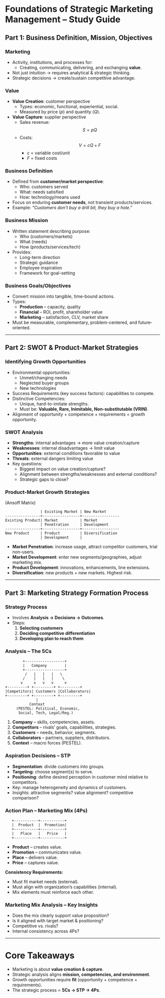# Foundations of Strategic Marketing Management – Study Guide

## Part 1: Business Definition, Mission, Objectives

### Marketing
- Activity, institutions, and processes for:
  - Creating, communicating, delivering, and exchanging **value**.  
- Not just intuition → requires analytical & strategic thinking.  
- Strategic decisions → create/sustain competitive advantage.

### Value
- **Value Creation**: customer perspective  
  - Types: economic, functional, experiential, social.  
  - Measured by price ($p$) and quantity ($Q$).  
- **Value Capture**: supplier perspective  
  - Sales revenue:  
    $$ S = pQ $$
  - Costs:  
    $$ V = cQ + F $$
    - $c$ = variable cost/unit  
    - $F$ = fixed costs  

### Business Definition
- Defined from **customer/market perspective**:
  - Who: customers served  
  - What: needs satisfied  
  - How: technology/means used  
- Focus on enduring **customer needs**, not transient products/services.  
- Example: *“Customers don’t buy a drill bit, they buy a hole.”*

### Business Mission
- Written statement describing purpose:
  - Who (customers/markets)  
  - What (needs)  
  - How (products/services/tech)  
- Provides:
  - Long-term direction  
  - Strategic guidance  
  - Employee inspiration  
  - Framework for goal-setting  

### Business Goals/Objectives
- Convert mission into tangible, time-bound actions.  
- Types:  
  - **Production** – capacity, quality  
  - **Financial** – ROI, profit, shareholder value  
  - **Marketing** – satisfaction, CLV, market share  
- Must be measurable, complementary, problem-centered, and future-oriented.  

---

## Part 2: SWOT & Product-Market Strategies

### Identifying Growth Opportunities
- Environmental opportunities:
  - Unmet/changing needs  
  - Neglected buyer groups  
  - New technologies  
- Success Requirements (key success factors): capabilities to compete.  
- Distinctive Competencies:
  - Unique, hard-to-imitate strengths.  
  - Must be: **Valuable, Rare, Inimitable, Non-substitutable (VRIN)**.  
- Alignment of opportunity + competence + requirements = growth opportunity.  

### SWOT Analysis
- **Strengths**: internal advantages → more value creation/capture  
- **Weaknesses**: internal disadvantages → limit value  
- **Opportunities**: external conditions favorable to value  
- **Threats**: external dangers limiting value  
- Key questions:  
  - Biggest impact on value creation/capture?  
  - Alignment between strengths/weaknesses and external conditions?  
  - Strategic gaps to close?  

### Product-Market Growth Strategies
(Ansoff Matrix)

```
                | Existing Market | New Market
----------------+-----------------+-----------------
Existing Product| Market          | Market
                | Penetration     | Development
----------------+-----------------+-----------------
New Product     | Product         | Diversification
                | Development     |
```

- **Market Penetration**: increase usage, attract competitor customers, trial non-users.  
- **Market Development**: enter new segments/geographies, adjust marketing mix.  
- **Product Development**: innovations, enhancements, line extensions.  
- **Diversification**: new products + new markets. Highest risk.  

---

## Part 3: Marketing Strategy Formation Process

### Strategy Process
- Involves **Analysis → Decisions → Outcomes**.  
- Steps:
  1. **Selecting customers**  
  2. **Deciding competitive differentiation**  
  3. **Developing plan to reach them**

### Analysis – The 5Cs

```
        +------------------+
        |   Company        |
        +------------------+
         /   |   |   |   \
        /    |   |   |    \
       v     v   v   v     v
+---------+ +---------+ +---------+
|Competitors| Customers |Collaborators|
+---------+ +---------+ +---------+
              |
           Context
     (PESTEL: Political, Economic,
      Social, Tech, Legal/Reg.)
```

1. **Company** – skills, competencies, assets.  
2. **Competitors** – rivals’ goals, capabilities, strategies.  
3. **Customers** – needs, behavior, segments.  
4. **Collaborators** – partners, suppliers, distributors.  
5. **Context** – macro forces (PESTEL).  

### Aspiration Decisions – STP
- **Segmentation**: divide customers into groups.  
- **Targeting**: choose segment(s) to serve.  
- **Positioning**: define desired perception in customer mind relative to competitors.  
- Key: manage heterogeneity and dynamics of customers.  
- Insights: attractive segments? value alignment? competitive comparison?  

### Action Plan – Marketing Mix (4Ps)

```
   +-----------+-----------+
   |  Product  |  Promotion|
   +-----------+-----------+
   |   Place   |   Price   |
   +-----------+-----------+
```

- **Product** – creates value.  
- **Promotion** – communicates value.  
- **Place** – delivers value.  
- **Price** – captures value.  

**Consistency Requirements:**
- Must fit market needs (external).  
- Must align with organization’s capabilities (internal).  
- Mix elements must reinforce each other.  

### Marketing Mix Analysis – Key Insights
- Does the mix clearly support value proposition?  
- Is it aligned with target market & positioning?  
- Competitive vs. rivals?  
- Internal consistency across 4Ps?  

---

# Core Takeaways
- Marketing is about **value creation & capture**.  
- Strategic analysis aligns **mission, competencies, and environment**.  
- Growth opportunities require **fit** (opportunity + competence + requirements).  
- The strategic process = **5Cs → STP → 4Ps**.  
